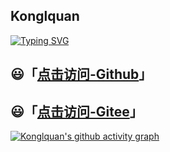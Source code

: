 ## Konglquan

[![Typing SVG](https://readme-typing-svg.demolab.com?font=Roboto&weight=500&size=50&duration=3000&pause=1000&color=3C61A7&center=true&vCenter=true&multiline=true&random=false&width=1300&height=150&lines=Hello+Hello;I'm+Konglquan+%2C+Welcome+to+my+blog)](https://github.com/konglquan/blog)





## 😃「[点击访问-Github](https://github.com/konglquan/blog)」

## 😃「[点击访问-Gitee](https://gitee.com/konglquan/blog)」





[<img src="https://github-readme-activity-graph.vercel.app/graph?username=konglquan&theme=xcode" alt="Konglquan's github activity graph"  />](https://github.com/ashutosh00710/github-readme-activity-graph)
